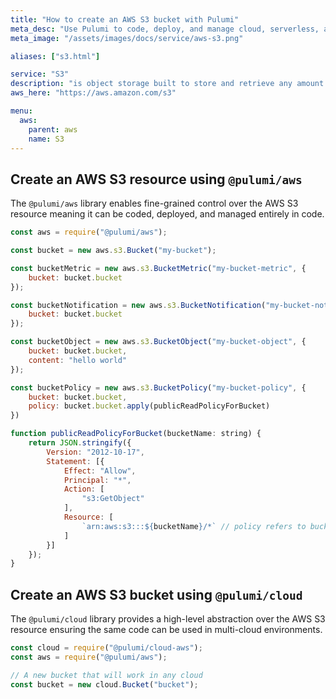 ```yaml
---
title: "How to create an AWS S3 bucket with Pulumi"
meta_desc: "Use Pulumi to code, deploy, and manage cloud, serverless, and container apps and infrastructure"
meta_image: "/assets/images/docs/service/aws-s3.png"

aliases: ["s3.html"]

service: "S3"
description: "is object storage built to store and retrieve any amount of data from anywhere"
aws_here: "https://aws.amazon.com/s3"

menu:
  aws:
    parent: aws
    name: S3
---
```


## Create an AWS S3 resource using `@pulumi/aws`

The `@pulumi/aws` library enables fine-grained control over the AWS S3 resource meaning it can be coded, deployed, and managed entirely in code.

```javascript
const aws = require("@pulumi/aws");

const bucket = new aws.s3.Bucket("my-bucket");

const bucketMetric = new aws.s3.BucketMetric("my-bucket-metric", {
    bucket: bucket.bucket
});

const bucketNotification = new aws.s3.BucketNotification("my-bucket-notification", {
    bucket: bucket.bucket
});

const bucketObject = new aws.s3.BucketObject("my-bucket-object", {
    bucket: bucket.bucket,
    content: "hello world"
});

const bucketPolicy = new aws.s3.BucketPolicy("my-bucket-policy", {
    bucket: bucket.bucket,
    policy: bucket.bucket.apply(publicReadPolicyForBucket)
})

function publicReadPolicyForBucket(bucketName: string) {
    return JSON.stringify({
        Version: "2012-10-17",
        Statement: [{
            Effect: "Allow",
            Principal: "*",
            Action: [
                "s3:GetObject"
            ],
            Resource: [
                `arn:aws:s3:::${bucketName}/*` // policy refers to bucket name explicitly
            ]
        }]
    });
}
```

## Create an AWS S3 bucket using `@pulumi/cloud`

The `@pulumi/cloud` library provides a high-level abstraction over the AWS S3 resource ensuring the same code can be used in multi-cloud environments.

```javascript
const cloud = require("@pulumi/cloud-aws");
const aws = require("@pulumi/aws");

// A new bucket that will work in any cloud
const bucket = new cloud.Bucket("bucket");
```
